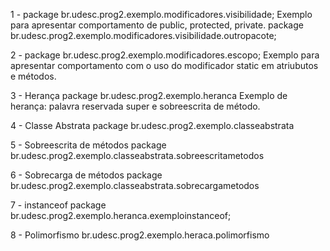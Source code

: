 1 - package br.udesc.prog2.exemplo.modificadores.visibilidade;
Exemplo para apresentar comportamento de public, protected, private.
package br.udesc.prog2.exemplo.modificadores.visibilidade.outropacote;

2 - package br.udesc.prog2.exemplo.modificadores.escopo;
Exemplo para apresentar comportamento com o uso do modificador static em atriubutos e métodos.

3 - Herança
package br.udesc.prog2.exemplo.heranca
Exemplo de herança: palavra reservada super e sobreescrita de método.

4 - Classe Abstrata
package br.udesc.prog2.exemplo.classeabstrata

5 - Sobreescrita de métodos
package br.udesc.prog2.exemplo.classeabstrata.sobreescritametodos

6 - Sobrecarga de métodos
package br.udesc.prog2.exemplo.classeabstrata.sobrecargametodos

7 - instanceof
package br.udesc.prog2.exemplo.heranca.exemploinstanceof;

8 - Polimorfismo
br.udesc.prog2.exemplo.heraca.polimorfismo